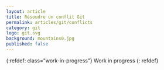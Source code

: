 ```yaml
---
layout: article
title: Résoudre un conflit Git
permalink: articles/git/conflicts
category: git
logo: git.svg
background: mountains0.jpg
published: false
---
```


{:refdef: class="work-in-progress"}
Work in progress
{: refdef}
